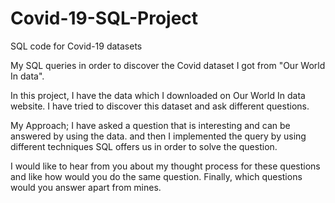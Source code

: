 # Covid-19-SQL-Project
SQL code for Covid-19 datasets



My SQL queries in order to discover the Covid dataset I got from "Our World In data". 

In this project, I have the data which I downloaded on Our World In data website. I have tried to discover this dataset and ask different questions.  

My Approach; I have asked a question that is interesting and can be answered by using the data. and then I implemented the query by using different techniques SQL offers us in order to solve the question.  

I would like to hear from you about my thought process for these questions and like how would you do the same question. Finally, which questions would you answer apart from mines.
